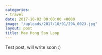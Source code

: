 ```yaml
---
categories:
- travel
date: 2017-10-02 00:00:00 +0000
image: "/uploads/2017/10/01/29A_0023.jpg"
layout: post
title: Mae Hong Son Loop
---
```

Test post, will write soon :)
